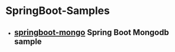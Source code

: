 # SpringBoot-Samples

* ## [springboot-mongo](./springboot-mongo/README.md) Spring Boot Mongodb sample 
